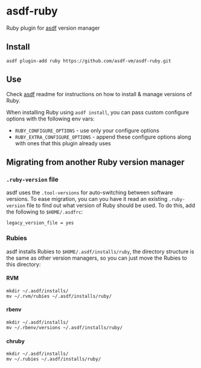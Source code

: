 # asdf-ruby

Ruby plugin for [asdf](https://github.com/asdf-vm/asdf) version manager

## Install

```
asdf plugin-add ruby https://github.com/asdf-vm/asdf-ruby.git
```

## Use

Check [asdf](https://github.com/asdf-vm/asdf) readme for instructions on how to install & manage versions of Ruby.

When installing Ruby using `asdf install`, you can pass custom configure options with the following env vars:

* `RUBY_CONFIGURE_OPTIONS` - use only your configure options
* `RUBY_EXTRA_CONFIGURE_OPTIONS` - append these configure options along with ones that this plugin already uses

## Migrating from another Ruby version manager

### `.ruby-version` file

asdf uses the `.tool-versions` for auto-switching between software versions.
To ease migration, you can you have it read an existing `.ruby-version` file to
find out what version of Ruby should be used. To do this, add the following to
`$HOME/.asdfrc`:

    legacy_version_file = yes

### Rubies

asdf installs Rubies to `$HOME/.asdf/installs/ruby`, the directory structure is
the same as other version managers, so you can just move the Rubies to this
directory:

#### RVM

    mkdir ~/.asdf/installs/
    mv ~/.rvm/rubies ~/.asdf/installs/ruby/

#### rbenv

    mkdir ~/.asdf/installs/
    mv ~/.rbenv/versions ~/.asdf/installs/ruby/

#### chruby

    mkdir ~/.asdf/installs/
    mv ~/.rubies ~/.asdf/installs/ruby/
